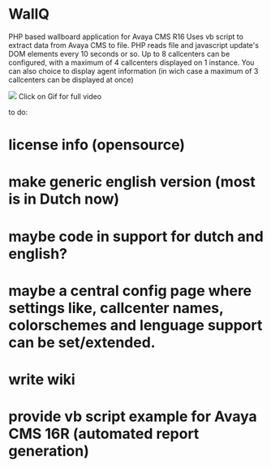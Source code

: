 # WallQ
PHP based wallboard application for Avaya CMS R16
Uses vb script to extract data from Avaya CMS to file.
PHP reads file and javascript update's DOM elements every 10 seconds or so. Up to 8 callcenters can be configured, with a maximum of 4 callcenters displayed on 1 instance. You can also choice to display agent information (in wich case a maximum of 3 callcenters can be displayed at once)

[![](https://j.gifs.com/lOkN3M.gif)](https://youtu.be/RwDIc-liivw)
Click on Gif for full video

to do:
# license info (opensource)
# make generic english version (most is in Dutch now)
# maybe code in support for dutch and english?
# maybe a central config page where settings like, callcenter names, colorschemes and lenguage support can be set/extended.
# write wiki
# provide vb script example for Avaya CMS 16R (automated report generation)

